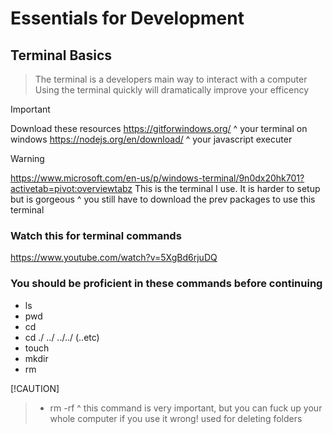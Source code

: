 # Essentials for Development

## Terminal Basics 
> The terminal is a developers main way to interact with a computer
> Using the terminal quickly will dramatically improve your efficency

> [!IMPORTANT]
> Download these resources
> https://gitforwindows.org/
> ^ your terminal on windows
> https://nodejs.org/en/download/
> ^ your javascript executer

> [!WARNING]
> https://www.microsoft.com/en-us/p/windows-terminal/9n0dx20hk701?activetab=pivot:overviewtabz 
> This is the terminal I use. It is harder to setup but is gorgeous ^
> you still have to download the prev packages to use this terminal

### Watch this for terminal commands
https://www.youtube.com/watch?v=5XgBd6rjuDQ

### You should be proficient in these commands before continuing
- ls
- pwd
- cd
- cd ./ ../ ../../ (..etc)
- touch
- mkdir
- rm

[!CAUTION]
> - rm -rf 
> ^ this command is very important, but you can fuck up your whole computer if you use it wrong!
> used for deleting folders
